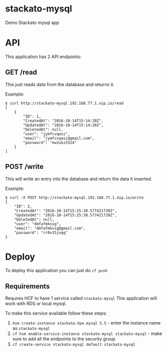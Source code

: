 # stackato-mysql
Demo Stackato mysql app

# API 
This application has 2 API endpoints:

## GET /read
This just reads data from the database and returns it.

Example:
```
$ curl http://stackato-mysql.192.168.77.1.nip.io/read
[
	{
		"ID": 1,
		"CreatedAt": "2016-10-14T15:14:20Z",
		"UpdatedAt": "2016-10-14T15:14:20Z",
		"DeletedAt": null,
		"user": "jymfcvqasi",
		"email": "jymfcvqasi@gmail.com",
		"password": "ew2ukz33z4"
	}
]
```

## POST /write
This will write an entry into the database and return the data it inserted.

Example:
```
$ curl -X POST http://stackato-mysql.192.168.77.1.nip.io/write
{
	"ID": 2,
	"CreatedAt": "2016-10-14T15:25:38.577421739Z",
	"UpdatedAt": "2016-10-14T15:25:38.577421739Z",
	"DeletedAt": null,
	"user": "dmfafmkssg",
	"email": "dmfafmkssg@gmail.com",
	"password": "cr0v15juqq"
}
```

# Deploy
To deploy this application you can just do `cf push`

## Requirements
Requires HCF to have 1 service called `stackato-mysql`
This application will work with RDS or local mysql.

To make this service available follow these steps:
1. `hsm create-instance stackato.hpe.mysql 5.5` - enter the instance name as `stackato-mysql`
2. `cf hsm enable-service-instance stackato-mysql stackato-mysql` - make sure to add all the endpoints to the security group 
3. `cf create-service stackato-mysql default stackato-mysql`
